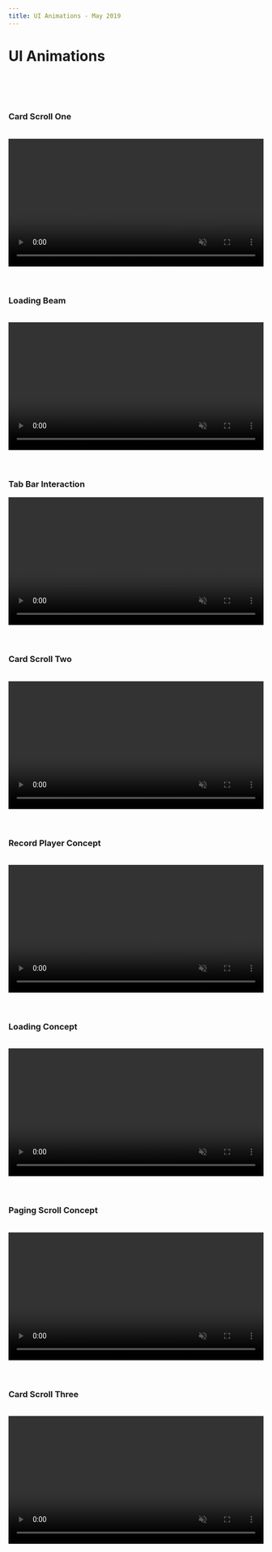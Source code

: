 ```yaml
---
title: UI Animations - May 2019
---
```


<div class="content post-header">

# UI Animations

<br/>
<br/>
<br/>

### Card Scroll One

<br/>

<video autoplay loop muted width="100%">
    <source src="/media/animations/card-scroll3.mp4" type="video/mp4">
    Sorry, your browser doesn't support embedded videos.
</video>

<br/>
<br/>
<br/>

### Loading Beam

<br/>

<video autoplay loop muted width="100%">
    <source src="/media/animations/loading-beam.mov" type="video/mp4">
    Sorry, your browser doesn't support embedded videos.
</video>

<br/>
<br/>
<br/>

### Tab Bar Interaction

<video autoplay loop muted width="100%">
    <source src="/media/animations/tab-bar1.mp4" type="video/mp4">
    Sorry, your browser doesn't support embedded videos.
</video>

<br/>
<br/>
<br/>

### Card Scroll Two

<br/>

<video autoplay loop muted width="100%">
    <source src="/media/animations/card-scroll2.mov" type="video/mp4">
    Sorry, your browser doesn't support embedded videos.
</video>

<br/>
<br/>
<br/>

### Record Player Concept

<br/>

<video autoplay loop muted width="100%">
    <source src="/media/animations/record-player.mp4" type="video/mp4">
    Sorry, your browser doesn't support embedded videos.
</video>

<br/>
<br/>
<br/>

### Loading Concept

<br/>

<video autoplay loop muted width="100%">
    <source src="/media/animations/wood-loader.mp4" type="video/mp4">
    Sorry, your browser doesn't support embedded videos.
</video>

<br/>
<br/>
<br/>

### Paging Scroll Concept

<br/>

<video autoplay loop muted width="100%">
    <source src="/media/animations/paging-scroll1.mp4" type="video/mp4">
    Sorry, your browser doesn't support embedded videos.
</video>

<br/>
<br/>
<br/>

### Card Scroll Three

<br/>

<video autoplay loop muted width="100%">
    <source src="/media/animations/card-scroll1.mov" type="video/mp4">
    Sorry, your browser doesn't support embedded videos.
</video>



</div>
